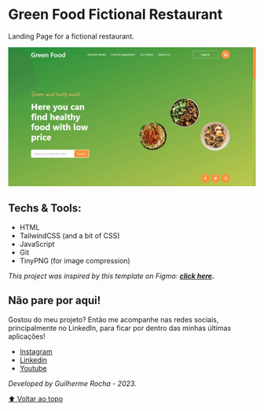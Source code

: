 <span id="beginning"></span>

# Green Food Fictional Restaurant

<p>Landing Page for a fictional restaurant.</p>

<img src="./greenfood-homepage.png" alt="GreenFood Homepage" />

## Techs & Tools:

<ul>
  <li>HTML</li>
  <li>TailwindCSS (and a bit of CSS)</li>
  <li>JavaScript</li>
  <li>Git</li>
  <li>TinyPNG (for image compression)</li>
</ul>

*This project was inspired by this template on Figma: **[click here](<https://www.figma.com/file/m5YxS94r1o1HTmB1bETkSn/Restaurant-UI-Web-Kit-(Community)?node-id=0%3A1&t=Hy4hyfpuvlDjhb12-1>).***

## Não pare por aqui!

<p>Gostou do meu projeto? Então me acompanhe nas redes sociais, principalmente no LinkedIn, para ficar por dentro das minhas últimas aplicações!</p>

- [Instagram](https://www.instagram.com/devguiga/)
- [Linkedin](https://www.linkedin.com/in/guilhermescr/)
- [Youtube](https://www.youtube.com/@devguiga)

_Developed by Guilherme Rocha - 2023._

[⬆ Voltar ao topo](#beginning)<br>
